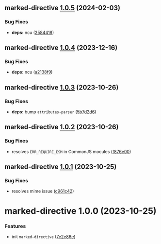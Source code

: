 ## marked-directive [1.0.5](https://github.com/bent10/marked-extensions/compare/marked-directive@1.0.4...marked-directive@1.0.5) (2024-02-03)


### Bug Fixes

* **deps:** ncu ([2584418](https://github.com/bent10/marked-extensions/commit/25844186ea9272530afc3dd1906e707f855f9338))

## marked-directive [1.0.4](https://github.com/bent10/marked-extensions/compare/marked-directive@1.0.3...marked-directive@1.0.4) (2023-12-16)


### Bug Fixes

* **deps:** ncu ([a2138f9](https://github.com/bent10/marked-extensions/commit/a2138f93816d6bf7497f914edeac1248ad36744a))

## marked-directive [1.0.3](https://github.com/bent10/marked-extensions/compare/marked-directive@1.0.2...marked-directive@1.0.3) (2023-10-26)


### Bug Fixes

* **deps:** bump `attributes-parser` ([5b7d2d6](https://github.com/bent10/marked-extensions/commit/5b7d2d69adba55c3c5488b508d58282f4f490883))

## marked-directive [1.0.2](https://github.com/bent10/marked-extensions/compare/marked-directive@1.0.1...marked-directive@1.0.2) (2023-10-26)


### Bug Fixes

* resolves `ERR_REQUIRE_ESM` in CommonJS mocules ([f876e00](https://github.com/bent10/marked-extensions/commit/f876e00dcd08969cf1489b7fc23c29a7e2e67d96))

## marked-directive [1.0.1](https://github.com/bent10/marked-extensions/compare/marked-directive@1.0.0...marked-directive@1.0.1) (2023-10-25)


### Bug Fixes

* resolves mime issue ([c961c42](https://github.com/bent10/marked-extensions/commit/c961c429d3b3da5f83181dd660f185ca68fa1428))

# marked-directive 1.0.0 (2023-10-25)


### Features

* init `marked-directive` ([7e2e86e](https://github.com/bent10/marked-extensions/commit/7e2e86ec62db30c66c59c9be0bae081006300e79))
